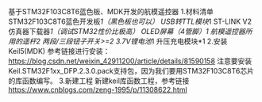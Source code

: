 基于STM32F103C8T6蓝色板、MDK开发的航模遥控器
1.材料清单
  STM32F103C8T6蓝色开发板*1（黑色板也可以）
  USB转TTL模块*1
  ST-LINK V2仿真器下载器*1（调试STM32性价比极高）
  OLED屏幕（4管脚）*1
  航模遥控器所用的遥杆*2
  两段/三段钮子开关>=2
  3.7V锂电池*1
  升压充电模块*1
2.安装Keil5(MDK)
  参考链接进行安装：https://blog.csdn.net/weixin_42911200/article/details/81590158
    注意要安装Keil.STM32F1xx_DFP.2.3.0.pack支持包，因为我们要用STM32F103C8T6芯片的库函数编写。
3.新建工程
  新建keil库函数工程，参考链接 https://www.cnblogs.com/zeng-1995/p/11308622.html
